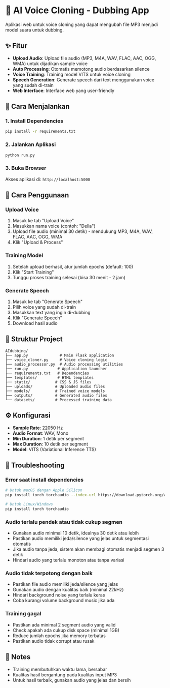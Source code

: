 # 🎤 AI Voice Cloning - Dubbing App

Aplikasi web untuk voice cloning yang dapat mengubah file MP3 menjadi model suara untuk dubbing.

## ✨ Fitur

- **Upload Audio**: Upload file audio (MP3, M4A, WAV, FLAC, AAC, OGG, WMA) untuk dijadikan sample voice
- **Auto Processing**: Otomatis memotong audio berdasarkan silence
- **Voice Training**: Training model VITS untuk voice cloning
- **Speech Generation**: Generate speech dari text menggunakan voice yang sudah di-train
- **Web Interface**: Interface web yang user-friendly

## 🚀 Cara Menjalankan

### 1. Install Dependencies
```bash
pip install -r requirements.txt
```

### 2. Jalankan Aplikasi
```bash
python run.py
```

### 3. Buka Browser
Akses aplikasi di: `http://localhost:5000`

## 📖 Cara Penggunaan

### Upload Voice
1. Masuk ke tab "Upload Voice"
2. Masukkan nama voice (contoh: "Della")
3. Upload file audio (minimal 30 detik) - mendukung MP3, M4A, WAV, FLAC, AAC, OGG, WMA
4. Klik "Upload & Process"

### Training Model
1. Setelah upload berhasil, atur jumlah epochs (default: 100)
2. Klik "Start Training"
3. Tunggu proses training selesai (bisa 30 menit - 2 jam)

### Generate Speech
1. Masuk ke tab "Generate Speech"
2. Pilih voice yang sudah di-train
3. Masukkan text yang ingin di-dubbing
4. Klik "Generate Speech"
5. Download hasil audio

## 📁 Struktur Project

```
AIdubbing/
├── app.py              # Main Flask application
├── voice_cloner.py     # Voice cloning logic
├── audio_processor.py  # Audio processing utilities
├── run.py             # Application launcher
├── requirements.txt   # Dependencies
├── templates/         # HTML templates
├── static/           # CSS & JS files
├── uploads/          # Uploaded audio files
├── models/           # Trained voice models
├── outputs/          # Generated audio files
└── datasets/         # Processed training data
```

## ⚙️ Konfigurasi

- **Sample Rate**: 22050 Hz
- **Audio Format**: WAV, Mono
- **Min Duration**: 1 detik per segment
- **Max Duration**: 10 detik per segment
- **Model**: VITS (Variational Inference TTS)

## 🔧 Troubleshooting

### Error saat install dependencies
```bash
# Untuk macOS dengan Apple Silicon
pip install torch torchaudio --index-url https://download.pytorch.org/whl/cpu

# Untuk Linux/Windows
pip install torch torchaudio
```

### Audio terlalu pendek atau tidak cukup segmen
- Gunakan audio minimal 10 detik, idealnya 30 detik atau lebih
- Pastikan audio memiliki jeda/silence yang jelas untuk segmentasi otomatis
- Jika audio tanpa jeda, sistem akan membagi otomatis menjadi segmen 3 detik
- Hindari audio yang terlalu monoton atau tanpa variasi

### Audio tidak terpotong dengan baik
- Pastikan file audio memiliki jeda/silence yang jelas
- Gunakan audio dengan kualitas baik (minimal 22kHz)
- Hindari background noise yang terlalu keras
- Coba kurangi volume background music jika ada

### Training gagal
- Pastikan ada minimal 2 segment audio yang valid
- Check apakah ada cukup disk space (minimal 1GB)
- Reduce jumlah epochs jika memory terbatas
- Pastikan audio tidak corrupt atau rusak

## 📝 Notes

- Training membutuhkan waktu lama, bersabar
- Kualitas hasil bergantung pada kualitas input MP3
- Untuk hasil terbaik, gunakan audio yang jelas dan bersih
